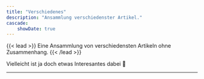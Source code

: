 ```yaml
---
title: "Verschiedenes"
description: "Ansammlung verschiedenster Artikel."
cascade:
    showDate: true
---
```


{{< lead >}}
Eine Ansammlung von verschiedensten Artikeln ohne Zusammenhang.
{{< /lead >}}

Vielleicht ist ja doch etwas Interesantes dabei :slightly_smiling_face:

---
